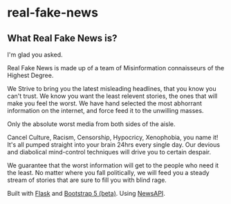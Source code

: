 # real-fake-news
## What Real Fake News is?
I'm glad you asked.

Real Fake News is made up of a team of Misinformation connaisseurs of the Highest Degree.

We Strive to bring you the latest misleading headlines, that you know you can't trust.
We know you want the least relevent stories, the ones that will make you feel the worst. 
We have hand selected the most abhorrant information on the internet, and force feed it to the unwilling masses.

Only the absolute worst media from both sides of the aisle. 

Cancel Culture, Racism, Censorship, Hypocricy, Xenophobia, you name it! 
It's all pumped straight into your brain 24hrs every single day.
Our devious and diabolical mind-control techniques will drive you to certain despair.

We guarantee that the worst information will get to the people who need it the least.
No matter where you fall politically, we will feed you a steady stream of stories that are sure to fill you with blind rage.

Built with [Flask](https://flask.palletsprojects.com/) and [Bootstrap 5 (beta)](https://getbootstrap.com/docs/5.0/getting-started/introduction/). 
Using [NewsAPI](https://newsapi.org).
